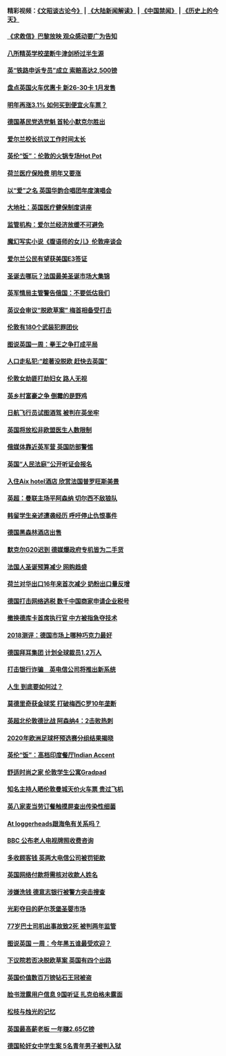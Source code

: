 #### 精彩视频：[《文昭谈古论今》](https://github.com/gfw-breaker/wenzhao/blob/master/README.md?t=12091830) | [《大陆新闻解读》](https://github.com/gfw-breaker/ntdtv-comedy/blob/master/README.md?t=12091830) | [《中国禁闻》](https://github.com/gfw-breaker/ntdtv-news/blob/master/README.md?t=12091830) | [《历史上的今天》](https://github.com/gfw-breaker/today-in-history/blob/master/README.md?t=12091830) 

#### [《求救信》巴黎放映 观众感动要广为告知](../pages/nsc974/n10900019.md?t=12091830) 

#### [八所精英学校垄断牛津剑桥过半生源](../pages/nsc974/n10899861.md?t=12091830) 

#### [英“铁路申诉专员”成立 索赔高达2,500镑](../pages/nsc974/n10899001.md?t=12091830) 

#### [盘点英国火车优惠卡 新26-30卡 1月发售](../pages/nsc974/n10898992.md?t=12091830) 

#### [明年再涨3.1%   如何买到便宜火车票？](../pages/nsc974/n10898985.md?t=12091830) 

#### [德国基民党选党魁 首轮小默克尔胜出](../pages/nsc974/n10897678.md?t=12091830) 

#### [爱尔兰校长抗议工作时间太长](../pages/nsc974/n10897164.md?t=12091830) 

#### [英伦“饭”：伦敦的火锅专场Hot Pot](../pages/nsc974/n10897146.md?t=12091830) 

#### [荷兰医疗保险费 明年又要涨](../pages/nsc974/n10897113.md?t=12091830) 

#### [以“爱”之名 英国华韵合唱团年度演唱会](../pages/nsc974/n10897132.md?t=12091830) 

#### [大地社：英国医疗健保制度讲座](../pages/nsc974/n10897109.md?t=12091830) 

#### [监管机构：爱尔兰经济放缓不可避免](../pages/nsc974/n10897047.md?t=12091830) 

#### [魔幻写实小说《腹语师的女儿》伦敦座谈会](../pages/nsc974/n10897070.md?t=12091830) 

#### [爱尔兰公民有望获美国E3签证](../pages/nsc974/n10896956.md?t=12091830) 

#### [圣诞去哪玩？法国最美圣诞市场大集锦](../pages/nsc974/n10895365.md?t=12091830) 

#### [英军情局主管警告俄国：不要低估我们](../pages/nsc974/n10895238.md?t=12091830) 

#### [英议会审议“脱欧草案” 梅首相备受打击](../pages/nsc974/n10895260.md?t=12091830) 

#### [伦敦有180个武装犯罪团伙](../pages/nsc974/n10895487.md?t=12091830) 

#### [图说英国一周：拳王之争打成平局](../pages/nsc974/n10895330.md?t=12091830) 

#### [人口走私犯:“趁著没脱欧 赶快去英国”](../pages/nsc974/n10895316.md?t=12091830) 

#### [伦敦女劫匪打劫妇女 路人无视](../pages/nsc974/n10895309.md?t=12091830) 

#### [英乡村富豪之争  倒霉的是野鸡](../pages/nsc974/n10895305.md?t=12091830) 

#### [日航飞行员试图酒驾  被判在英坐牢](../pages/nsc974/n10895291.md?t=12091830) 

#### [英国将放松非欧盟医生人数限制](../pages/nsc974/n10895286.md?t=12091830) 

#### [俄媒体靠近英军营 英国防部警惕](../pages/nsc974/n10895265.md?t=12091830) 

#### [英国“人民法庭”公开听证会报名](../pages/nsc974/n10895219.md?t=12091830) 

#### [入住Aix hotel酒店 欣赏法国普罗旺斯美景](../pages/nsc974/n10894800.md?t=12091830) 

#### [英超：曼联主场平阿森纳 切尔西不敌狼队](../pages/nsc974/n10893786.md?t=12091830) 

#### [韩留学生亲述遭袭经历 呼吁停止仇恨事件](../pages/nsc974/n10893538.md?t=12091830) 

#### [德国黑森林酒店出售](../pages/nsc974/n10893286.md?t=12091830) 

#### [默克尔G20迟到 德媒爆政府专机皆为二手货](../pages/nsc974/n10892503.md?t=12091830) 

#### [法国人圣诞预算减少 网购趋盛](../pages/nsc974/n10892541.md?t=12091830) 

#### [荷兰对华出口16年来首次减少 奶粉出口量反增](../pages/nsc974/n10892601.md?t=12091830) 

#### [德国打击网络逃税 数千中国商家申请企业税号](../pages/nsc974/n10892430.md?t=12091830) 

#### [撤换德库卡首席执行官 中方被指急夺技术](../pages/nsc974/n10891177.md?t=12091830) 

#### [2018测评：德国市场上哪种巧克力最好](../pages/nsc974/n10891102.md?t=12091830) 

#### [德国拜耳集团 计划全球裁员1.2万人](../pages/nsc974/n10891082.md?t=12091830) 

#### [打击银行诈骗　英电信公司将推出新系统](../pages/nsc974/n10890987.md?t=12091830) 

#### [人生 到底要如何过？](../pages/nsc974/n10890980.md?t=12091830) 

#### [莫德里奇获金球奖 打破梅西C罗10年垄断](../pages/nsc974/n10890252.md?t=12091830) 

#### [英超北伦敦德比战 阿森纳4：2击败热刺](../pages/nsc974/n10887322.md?t=12091830) 

#### [2020年欧洲足球杯预选赛分组结果揭晓](../pages/nsc974/n10887348.md?t=12091830) 

#### [英伦“饭”：高档印度餐厅Indian Accent](../pages/nsc974/n10887152.md?t=12091830) 

#### [舒适时尚之家 伦敦学生公寓Gradpad](../pages/nsc974/n10887125.md?t=12091830) 

#### [知名主持人晒伦敦曼城天价火车票 贵过飞机](../pages/nsc974/n10887062.md?t=12091830) 

#### [英八家麦当劳订餐触摸屏查出传染性细菌](../pages/nsc974/n10886684.md?t=12091830) 

#### [At loggerheads跟海龟有关系吗？](../pages/nsc974/n10883586.md?t=12091830) 

#### [BBC 公布老人电视牌照收费咨询](../pages/nsc974/n10883556.md?t=12091830) 

#### [多收顾客钱 英两大电信公司被罚钜款](../pages/nsc974/n10883526.md?t=12091830) 

#### [英国网络付款将需核对收款人姓名](../pages/nsc974/n10883510.md?t=12091830) 

#### [涉嫌洗钱 德意志银行被警方突击搜查](../pages/nsc974/n10881516.md?t=12091830) 

#### [光彩夺目的萨尔茨堡圣婴市场](../pages/nsc974/n10881904.md?t=12091830) 

#### [77岁巴士司机出事故致2死 被判两年监管](../pages/nsc974/n10881843.md?t=12091830) 

#### [图说英国 一周：今年黑五谁最受欢迎？](../pages/nsc974/n10881815.md?t=12091830) 

#### [下议院若否决脱欧草案 英国有四个出路](../pages/nsc974/n10881130.md?t=12091830) 

#### [英国价值数百万镑钻石王冠被盗](../pages/nsc974/n10881169.md?t=12091830) 

#### [脸书泄露用户信息 9国听证 扎克伯格未露面](../pages/nsc974/n10881125.md?t=12091830) 

#### [松枝与烛光的记忆](../pages/nsc974/n10881139.md?t=12091830) 

#### [英国最高薪老板 一年赚2.65亿镑](../pages/nsc974/n10881230.md?t=12091830) 

#### [德国轮奸女中学生案 5名青年男子被判入狱](../pages/nsc974/n10880979.md?t=12091830) 

